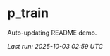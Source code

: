 # p_train

Auto-updating README demo.

<!--START_SECTION:status-->
_Last run: 2025-10-03 02:59 UTC_
<!--END_SECTION:status-->



















































































































































































































































































































































































































































































































































































































































































































































































































































































































































